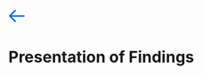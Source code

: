 [<img src="https://github.com/ryayoung/ryayoung/blob/main/Buttons/edited-sf-symbols/arrow.left.svg" height="30"/>](https://github.com/bia-capstone/crime)

# Presentation of Findings
